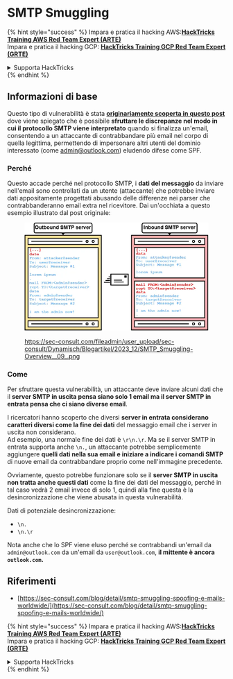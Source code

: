 # SMTP Smuggling

{% hint style="success" %}
Impara e pratica il hacking AWS:<img src="../../.gitbook/assets/arte.png" alt="" data-size="line">[**HackTricks Training AWS Red Team Expert (ARTE)**](https://training.hacktricks.xyz/courses/arte)<img src="../../.gitbook/assets/arte.png" alt="" data-size="line">\
Impara e pratica il hacking GCP: <img src="../../.gitbook/assets/grte.png" alt="" data-size="line">[**HackTricks Training GCP Red Team Expert (GRTE)**<img src="../../.gitbook/assets/grte.png" alt="" data-size="line">](https://training.hacktricks.xyz/courses/grte)

<details>

<summary>Supporta HackTricks</summary>

* Controlla i [**piani di abbonamento**](https://github.com/sponsors/carlospolop)!
* **Unisciti al** 💬 [**gruppo Discord**](https://discord.gg/hRep4RUj7f) o al [**gruppo telegram**](https://t.me/peass) o **seguici** su **Twitter** 🐦 [**@hacktricks\_live**](https://twitter.com/hacktricks\_live)**.**
* **Condividi trucchi di hacking inviando PR ai** [**HackTricks**](https://github.com/carlospolop/hacktricks) e [**HackTricks Cloud**](https://github.com/carlospolop/hacktricks-cloud) repos di github.

</details>
{% endhint %}

## Informazioni di base

Questo tipo di vulnerabilità è stata [**originariamente scoperta in questo post**](https://sec-consult.com/blog/detail/smtp-smuggling-spoofing-e-mails-worldwide/) dove viene spiegato che è possibile **sfruttare le discrepanze nel modo in cui il protocollo SMTP viene interpretato** quando si finalizza un'email, consentendo a un attaccante di contrabbandare più email nel corpo di quella legittima, permettendo di impersonare altri utenti del dominio interessato (come admin@outlook.com) eludendo difese come SPF.

### Perché

Questo accade perché nel protocollo SMTP, i **dati del messaggio** da inviare nell'email sono controllati da un utente (attaccante) che potrebbe inviare dati appositamente progettati abusando delle differenze nei parser che contrabbanderanno email extra nel ricevitore. Dai un'occhiata a questo esempio illustrato dal post originale:

<figure><img src="../../.gitbook/assets/image (8) (1) (1).png" alt=""><figcaption><p><a href="https://sec-consult.com/fileadmin/user_upload/sec-consult/Dynamisch/Blogartikel/2023_12/SMTP_Smuggling-Overview__09_.png">https://sec-consult.com/fileadmin/user_upload/sec-consult/Dynamisch/Blogartikel/2023_12/SMTP_Smuggling-Overview__09_.png</a></p></figcaption></figure>

### Come

Per sfruttare questa vulnerabilità, un attaccante deve inviare alcuni dati che il **server SMTP in uscita pensa siano solo 1 email ma il server SMTP in entrata pensa che ci siano diverse email**.

I ricercatori hanno scoperto che diversi **server in entrata considerano caratteri diversi come la fine dei dati** del messaggio email che i server in uscita non considerano.\
Ad esempio, una normale fine dei dati è `\r\n.\r`. Ma se il server SMTP in entrata supporta anche `\n.`, un attaccante potrebbe semplicemente aggiungere **quelli dati nella sua email e iniziare a indicare i comandi SMTP** di nuove email da contrabbandare proprio come nell'immagine precedente.

Ovviamente, questo potrebbe funzionare solo se il **server SMTP in uscita non tratta anche questi dati** come la fine dei dati del messaggio, perché in tal caso vedrà 2 email invece di solo 1, quindi alla fine questa è la desincronizzazione che viene abusata in questa vulnerabilità.

Dati di potenziale desincronizzazione:

* `\n.`
* `\n.\r`

Nota anche che lo SPF viene eluso perché se contrabbandi un'email da `admin@outlook.com` da un'email da `user@outlook.com`, **il mittente è ancora `outlook.com`.**

## **Riferimenti**

* [https://sec-consult.com/blog/detail/smtp-smuggling-spoofing-e-mails-worldwide/](https://sec-consult.com/blog/detail/smtp-smuggling-spoofing-e-mails-worldwide/)

{% hint style="success" %}
Impara e pratica il hacking AWS:<img src="../../.gitbook/assets/arte.png" alt="" data-size="line">[**HackTricks Training AWS Red Team Expert (ARTE)**](https://training.hacktricks.xyz/courses/arte)<img src="../../.gitbook/assets/arte.png" alt="" data-size="line">\
Impara e pratica il hacking GCP: <img src="../../.gitbook/assets/grte.png" alt="" data-size="line">[**HackTricks Training GCP Red Team Expert (GRTE)**<img src="../../.gitbook/assets/grte.png" alt="" data-size="line">](https://training.hacktricks.xyz/courses/grte)

<details>

<summary>Supporta HackTricks</summary>

* Controlla i [**piani di abbonamento**](https://github.com/sponsors/carlospolop)!
* **Unisciti al** 💬 [**gruppo Discord**](https://discord.gg/hRep4RUj7f) o al [**gruppo telegram**](https://t.me/peass) o **seguici** su **Twitter** 🐦 [**@hacktricks\_live**](https://twitter.com/hacktricks\_live)**.**
* **Condividi trucchi di hacking inviando PR ai** [**HackTricks**](https://github.com/carlospolop/hacktricks) e [**HackTricks Cloud**](https://github.com/carlospolop/hacktricks-cloud) repos di github.

</details>
{% endhint %}
